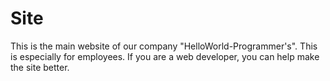 # Site
This is the main website of our company "HelloWorld-Programmer's".
This is especially for employees.
If you are a web developer, you can help make the site better.
